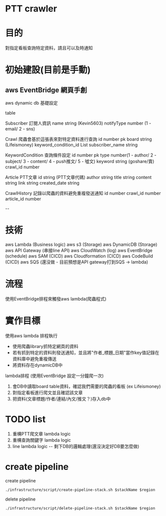 # PTT crawler

# 目的
對指定看板查詢特定資料，請且可以及時通知

# 初始建設(目前是手動)
aws EventBridge 網頁手創
---
aws dynamic db 基礎設定

table

Subscriber 訂閱人資訊
    name string (Kevin5603)
    notifyType number (1 - email/ 2 - sns)

Crawl 爬蟲會基於這張表來對特定資料進行查詢
    id number pk
    board string (Lifeismoney)
    keyword_condition_id List<number>
    subscriber_name string 

KeywordCondition 查詢條件設定
    id number pk
    type number(1 - author/ 2 - subject/ 3 - content/ 4 - push推文/ 5 - 噓文)
    keyword string (goshare/賣)
    crawl_id number

Article PTT文章
    id string (PTT文章代碼)
    author string
    title string
    content string
    link string
    created_date string

CrawlHistory 記錄以爬蟲的資料避免重複發送通知
    id number
    crawl_id number
    article_id number



-- 

# 技術
aws Lambda (Business logic)
aws s3 (Storage)
aws DynamicDB (Storage)
aws API Gateway (串接line API)
aws CloudWatch (log)
aws EventBridge (schedule)
aws SAM (CICD)
aws Cloudformation (CICD)
aws CodeBuild (CICD)
aws SQS (還沒做 - 目前預想是API gateway打到SQS -> lambda)


# 流程
使用EventBridge排程來觸發aws lambda(爬蟲程式)

# 實作目標
使用aws lambda 排程執行
- 使用爬蟲library抓特定網頁的資料
- 若有抓到特定的資料則發送通知，並且將"作者_標題_日期"當作key值記錄在資料庫中避免重複傳送
- 將資料存在dynamicDB中


lambda排程 (使用EventBridge 設定一分鐘爬一次)
1. 會DB中讀取board table資料，確認我們需要的爬蟲的看板 (ex Lifeismoney)
2. 對指定看板進行爬文並且確認該文章
3. 把資料(文章標題/作者/連結/內文/推文？)存入db中

# TODO list
1. 重構PTT爬文章 lambda logic
2. 重構查詢關鍵字 lambda logic
3. line lambda logic -- 剩下DB的邏輯處理(還沒決定好DB要怎麼做)

# create pipeline
create pipeline
```
./infrastructure/script/create-pipeline-stack.sh $stackName $region
```
delete pipeline
```
./infrastructure/script/delete-pipeline-stack.sh $stackName $region
```
